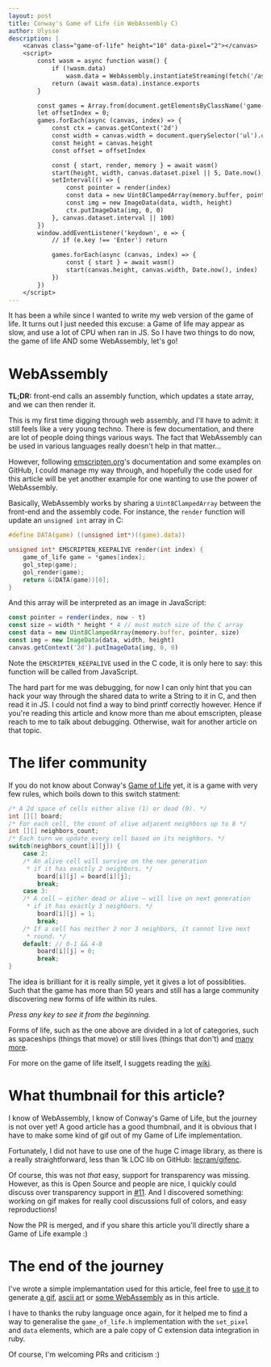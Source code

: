 ```yaml
---
layout: post
title: Conway's Game of Life (in WebAssembly C)
author: Ulysse
description: |
    <canvas class="game-of-life" height="10" data-pixel="2"></canvas>
    <script>
    	const wasm = async function wasm() {
    		if (!wasm.data)
    			wasm.data = WebAssembly.instantiateStreaming(fetch('/assembly/game_of_life.wasm'))
    		return (await wasm.data).instance.exports
    	}

    	const games = Array.from(document.getElementsByClassName('game-of-life'))
    	let offsetIndex = 0;
    	games.forEach(async (canvas, index) => {
    		const ctx = canvas.getContext('2d')
    		const width = canvas.width = document.querySelector('ul').clientWidth;
    		const height = canvas.height
    		const offset = offsetIndex

    		const { start, render, memory } = await wasm()
    		start(height, width, canvas.dataset.pixel || 5, Date.now(), index)
    		setInterval(() => {
    			const pointer = render(index)
    			const data = new Uint8ClampedArray(memory.buffer, pointer, width * height * 4)
    			const img = new ImageData(data, width, height)
    			ctx.putImageData(img, 0, 0)
    		}, canvas.dataset.interval || 100)
    	})
    	window.addEventListener('keydown', e => {
    		// if (e.key !== 'Enter') return

    		games.forEach(async (canvas, index) => {
    			const { start } = await wasm()
    			start(canvas.height, canvas.width, Date.now(), index)
    		})
    	})
    </script>
---
```



<!-- TODO:
- add emscripten to the title
- talk about the game of life nerds
- talk about webassembly challenges
- talk about c generalisation inspired from ruby
- add og image
-->

<canvas height="25" class="game-of-life" data-interval="160" data-pixel="5" data-frozen></canvas>

<!-- <canvas height="700" width="700" class="game-of-life" data-pixel="25" style="border: 1px solid gray"></canvas> -->

It has been a while since I wanted to write my web version of the game of life. It
turns out I just needed this excuse: a Game of life may appear as slow, and use a
lot of CPU when ran in JS. So I have two things to do now, the game of life AND some
WebAssembly, let's go!

# WebAssembly

**TL;DR:** front-end calls an assembly function, which updates a state array, and we can
then render it.

This is my first time digging through web assembly, and I'll have to admit: it still
feels like a very young techno. There is few documentation, and there are lot of people
doing things various ways. The fact that WebAssembly can be used in various languages
really doesn't help in that matter...

However, following [emscripten.org]'s documentation and some examples on GitHub, I
could manage my way through, and hopefully the code used for this article will be yet
another example for one wanting to use the power of WebAssembly.

Basically, WebAssembly works by sharing a `Uint8ClampedArray` between the front-end
and the assembly code. For instance, the `render` function will update an `unsigned int`
array in C:

```c
#define DATA(game) ((unsigned int*)((game).data))

unsigned int* EMSCRIPTEN_KEEPALIVE render(int index) {
	game_of_life game = *games[index];
	gol_step(game);
	gol_render(game);
	return &(DATA(game))[0];
}
```

And this array will be interpreted as an image in JavaScript:

```js
const pointer = render(index, now - t)
const size = width * height * 4 // must match size of the C array
const data = new Uint8ClampedArray(memory.buffer, pointer, size)
const img = new ImageData(data, width, height)
canvas.getContext('2d').putImageData(img, 0, 0)
```

Note the `EMSCRIPTEN_KEEPALIVE` used in the C code, it is only here to say: this
function will be called from JavaScript.

The hard part for me was debugging, for now I can only hint that you can hack
your way through the shared data to write a String to it in C, and then read it
in JS. I could not find a way to bind printf correctly however. Hence if you're
reading this article and know more than me about emscripten, please reach to me
to talk about debugging. Otherwise, wait for another article on that topic.

<canvas height="50" class="game-of-life" data-interval="160" data-pixel="10"></canvas>

# The lifer community

If you do not know about Conway's [Game of Life] yet, it is a game with very few
rules, which boils down to this switch statment:

```c
/* A 2d space of cells either alive (1) or dead (0). */
int [][] board;
/* For each cell, the count of alive adjacent neighbors up to 8 */
int [][] neighbors_count;
/* Each turn we update every cell based on its neighbors. */
switch(neighbors_count[i][j]) {
	case 2:
	/* An alive cell will survive on the nex generation
	 * if it has exactly 2 neighbors. */
		board[i][j] = board[i][j];
		break;
	case 3:
	/* A cell — either dead or alive — will live on next generation
	 * if it has exactly 3 neighbors. */
		board[i][j] = 1;
		break;
	/* If a cell has neither 2 nor 3 neighbors, it cannot live next
	 * round. */
	default: // 0-1 && 4-8
		board[i][j] = 0;
		break;
}
```

The idea is brilliant for it is really simple, yet it gives a lot of possiblities.
Such that the game has more than 50 years and still has a large community discovering
new forms of life within its rules.

<canvas height="700" class="game-of-life" data-interval="100" data-pixel="7" data-is-tor="1" data-pattern="s"></canvas>

_Press any key to see it from the beginning._

Forms of life, such as the one above are divided in a lot of categories, such as
spaceships (things that move) or still lives (things that don't) and
[many more](https://www.conwaylife.com/wiki/Category:Patterns).

For more on the game of life itself, I suggets reading the [wiki][conwaylife.com].


# What thumbnail for this article?

I know of WebAssembly, I know of Conway's Game of Life, but the journey is not over yet!
A good article has a good thumbnail, and it is obvious that I have to make some
kind of gif out of my Game of Life implementation.

Fortunately, I did not have to use one of the huge C image library, as there is a
really straightforward, less than 1k LOC lib on GitHub: [lecram/gifenc].

<canvas height="276" class="game-of-life" data-interval="40" data-pixel="4" data-pattern="g"></canvas>

Of course, this was not _that_ easy, support for transparency was missing. However,
as this is Open Source and people are nice, I quickly could discuss over transparency
support in [#11](https://github.com/lecram/gifenc/pull/11). And I discovered something:
working on gif makes for really cool discussions full of colors, and easy reproductions!

Now the PR is merged, and if you share this article you'll directly share a Game of Life
example :)

<canvas height="700" class="game-of-life" data-pixel="1"></canvas>

<script>
const wasm = async function wasm() {
	if (!wasm.data)
		wasm.data = WebAssembly.instantiateStreaming(fetch('/assembly/game_of_life.wasm'),
			// debug attempt
			{ env: { _log(x) { console.log(x) }}}
		)
	return (await wasm.data).instance.exports
}

// debug hack
// window.debug = async function debug() {
// 	const { memory, debug_pointer, debug_size } = await wasm()
// 	if (!debug.pointer) debug.pointer = debug_pointer()
// 	if (!debug.decoder) debug.decoder = new TextDecoder()

// 	const data = new Uint8ClampedArray(memory.buffer, debug.pointer, debug_size())
// 	console.debug(debug.decoder.decode(data))
// }

const t = Date.now()
const games = Array.from(document.getElementsByClassName('game-of-life'))
games.forEach(async (canvas, index) => {
	const ctx = canvas.getContext('2d')
	const width = canvas.width = document.querySelector('section').clientWidth;
	const height = canvas.height
	let lastUpdate = Date.now()
	const { start, render, memory } = await wasm()
	const update = () => {
		const interval = canvas.dataset.interval
		const now = Date.now()
		if (interval === undefined || now - lastUpdate >= interval) {
			lastUpdate = now
			try {
				const pointer = render(index, now - t)
				const data = new Uint8ClampedArray(memory.buffer, pointer, width * height * 4)
				const img = new ImageData(data, width, height)
				ctx.putImageData(img, 0, 0)
			} catch (e) {
				console.log(canvas, index)
				console.error(e)
				throw (e)
			}
		}
		window.requestAnimationFrame(update)
	}
	start(
		height, width,
		canvas.dataset.pixel || 5,
		Date.now(), // seed
		index,
		canvas.dataset.isTor || false,
		(canvas.dataset.pattern || 'r').charCodeAt(0)
	)
	window.requestAnimationFrame(update);
})
window.addEventListener('keydown', e => {
	games.forEach(async (canvas, index) => {
		const { start } = await wasm()
		start(
			canvas.height, canvas.width,
			canvas.dataset.pixel || 5,
			Date.now(), // seed
			index,
			canvas.dataset.isTor || false,
			(canvas.dataset.pattern || 'r').charCodeAt(0)
		)
	})
})
</script>

# The end of the journey

I've wrote a simple implemantation used for this article, feel free to
[use it][game_of_life.h] to generate [a gif][gif.c], [ascii art][term.c] or
[some WebAssembly][wasm.c] as in this article.

I have to thanks the ruby language once again, for it helped me to find a way
to generalise the `game_of_life.h` implementation with the `set_pixel` and
`data` elements, which are a pale copy of C extension data integration in ruby.

Of course, I'm welcoming PRs and criticism :)

[emscripten.org]: https://emscripten.org/
[conwaylife.com]: https://www.conwaylife.com/wiki/Main_Page
[lecram/gifenc]: https://github.com/lecram/gifenc
[game of life]: https://en.wikipedia.org/wiki/Conway%27s_Game_of_Life
[game_of_life.h]: TODO
[gif.c]: TODO
[term.c]: TODO
[wasm.c]: TODO
